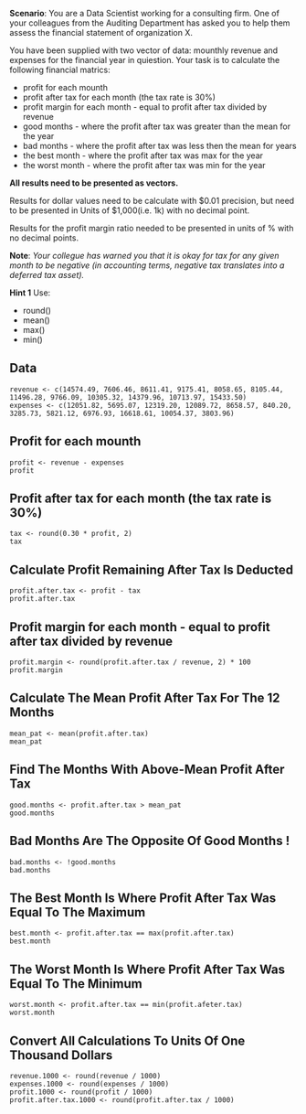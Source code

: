 **Scenario**: You are a Data Scientist working for a consulting firm.
One of your colleagues from the Auditing Department has asked you
to help them assess the financial statement of organization X.


You have been supplied with two vector of data: mounthly revenue and
expenses for the financial year in quiestion. Your task is to calculate
the following financial matrics:

-  profit for each mounth
-  profit after tax for each month (the tax rate is 30%)
-  profit margin for each month - equal to profit after tax divided by revenue
-  good months - where the profit after tax was greater than the mean for the year
-  bad months - where the profit after tax was less then the mean for years
-  the best month - where the profit after tax was max for the year
-  the worst month - where the profit after tax was min for the year


**All results need to be presented as vectors.**


Results for dollar values need to be calculate with $0.01 precision, but need to be
presented in Units of $1,000(i.e. 1k) with no decimal point.


Results for the profit margin ratio needed to be presented in units of % with no
decimal points.


**Note**: *Your collegue has warned you that it is okay for tax for any given month to be negative (in accounting terms, negative tax translates into a deferred tax asset).*


**Hint 1**
Use:
- round()
- mean()
- max()
- min()


## Data
    revenue <- c(14574.49, 7606.46, 8611.41, 9175.41, 8058.65, 8105.44, 11496.28, 9766.09, 10305.32, 14379.96, 10713.97, 15433.50)
    expenses <- c(12051.82, 5695.07, 12319.20, 12089.72, 8658.57, 840.20, 3285.73, 5821.12, 6976.93, 16618.61, 10054.37, 3803.96)



## Profit for each mounth
    profit <- revenue - expenses
    profit



## Profit after tax for each month (the tax rate is 30%)
    tax <- round(0.30 * profit, 2)
    tax 



## Calculate Profit Remaining After Tax Is Deducted
    profit.after.tax <- profit - tax
    profit.after.tax



## Profit margin for each month - equal to profit after tax divided by revenue
    profit.margin <- round(profit.after.tax / revenue, 2) * 100
    profit.margin


## Calculate The Mean Profit After Tax For The 12 Months
    mean_pat <- mean(profit.after.tax)
    mean_pat
    
## Find The Months With Above-Mean Profit After Tax
    good.months <- profit.after.tax > mean_pat
    good.months

## Bad Months Are The Opposite Of Good Months !
    bad.months <- !good.months
    bad.months

## The Best Month Is Where Profit After Tax Was Equal To The Maximum
    best.month <- profit.after.tax == max(profit.after.tax)
    best.month

## The Worst Month Is Where Profit After Tax Was Equal To The Minimum
    worst.month <- profit.after.tax == min(profit.afeter.tax)
    worst.month

## Convert All Calculations To Units Of One Thousand Dollars
    revenue.1000 <- round(revenue / 1000)
    expenses.1000 <- round(expenses / 1000)
    profit.1000 <- round(profit / 1000)
    profit.after.tax.1000 <- round(profit.after.tax / 1000)


